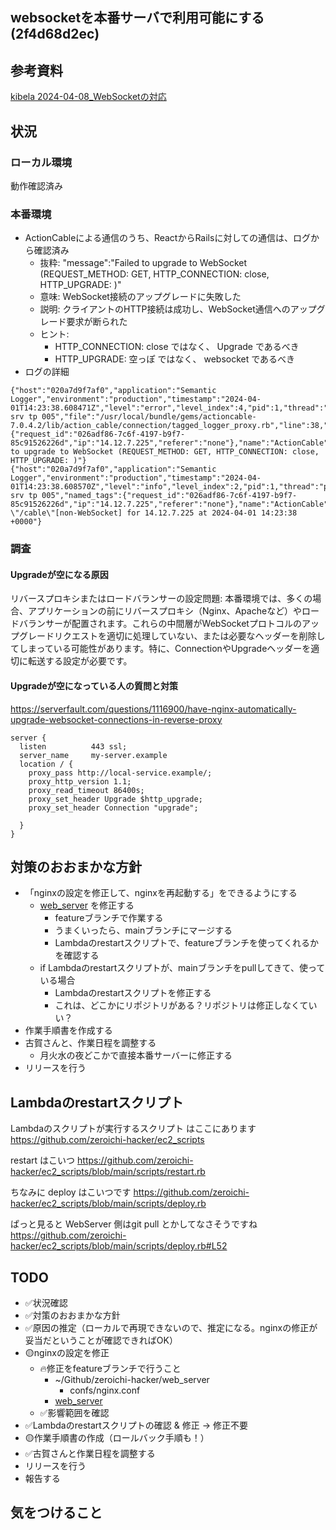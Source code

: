 websocketを本番サーバで利用可能にする(2f4d68d2ec)
---

## 参考資料
[kibela 2024-04-08_WebSocketの対応](https://lbejzeroichi.kibe.la/notes/273)

## 状況
### ローカル環境
動作確認済み

### 本番環境
- ActionCableによる通信のうち、ReactからRailsに対しての通信は、ログから確認済み
  - 抜粋: "message":"Failed to upgrade to WebSocket (REQUEST_METHOD: GET, HTTP_CONNECTION: close, HTTP_UPGRADE: )"
  - 意味: WebSocket接続のアップグレードに失敗した
  - 説明: クライアントのHTTP接続は成功し、WebSocket通信へのアップグレード要求が断られた
  - ヒント:
    - HTTP_CONNECTION: close ではなく、 Upgrade であるべき
    - HTTP_UPGRADE:     空っぽ ではなく、 websocket であるべき
- ログの詳細
```log
{"host":"020a7d9f7af0","application":"Semantic Logger","environment":"production","timestamp":"2024-04-01T14:23:38.608471Z","level":"error","level_index":4,"pid":1,"thread":"puma srv tp 005","file":"/usr/local/bundle/gems/actioncable-7.0.4.2/lib/action_cable/connection/tagged_logger_proxy.rb","line":38,"named_tags":{"request_id":"026adf86-7c6f-4197-b9f7-85c91526226d","ip":"14.12.7.225","referer":"none"},"name":"ActionCable","message":"Failed to upgrade to WebSocket (REQUEST_METHOD: GET, HTTP_CONNECTION: close, HTTP_UPGRADE: )"}
{"host":"020a7d9f7af0","application":"Semantic Logger","environment":"production","timestamp":"2024-04-01T14:23:38.608570Z","level":"info","level_index":2,"pid":1,"thread":"puma srv tp 005","named_tags":{"request_id":"026adf86-7c6f-4197-b9f7-85c91526226d","ip":"14.12.7.225","referer":"none"},"name":"ActionCable","message":"Finished \"/cable\"[non-WebSocket] for 14.12.7.225 at 2024-04-01 14:23:38 +0000"}
```

### 調査
#### Upgradeが空になる原因
リバースプロキシまたはロードバランサーの設定問題: 本番環境では、多くの場合、アプリケーションの前にリバースプロキシ（Nginx、Apacheなど）やロードバランサーが配置されます。これらの中間層がWebSocketプロトコルのアップグレードリクエストを適切に処理していない、または必要なヘッダーを削除してしまっている可能性があります。特に、ConnectionやUpgradeヘッダーを適切に転送する設定が必要です。

#### Upgradeが空になっている人の質問と対策
https://serverfault.com/questions/1116900/have-nginx-automatically-upgrade-websocket-connections-in-reverse-proxy

```nginx
server {
  listen          443 ssl;
  server_name     my-server.example
  location / {
    proxy_pass http://local-service.example/;
    proxy_http_version 1.1;
    proxy_read_timeout 86400s;
    proxy_set_header Upgrade $http_upgrade;
    proxy_set_header Connection "upgrade";

  }
}
```

## 対策のおおまかな方針
- 「nginxの設定を修正して、nginxを再起動する」をできるようにする
  - [web_server](https://github.com/zeroichi-hacker/web_server) を修正する
    - featureブランチで作業する
    - うまくいったら、mainブランチにマージする
    - Lambdaのrestartスクリプトで、featureブランチを使ってくれるかを確認する
  - if Lambdaのrestartスクリプトが、mainブランチをpullしてきて、使っている場合
    - Lambdaのrestartスクリプトを修正する
    - これは、どこかにリポジトリがある？リポジトリは修正しなくていい？
- 作業手順書を作成する
- 古賀さんと、作業日程を調整する
  - 月火水の夜どこかで直接本番サーバーに修正する
- リリースを行う

## Lambdaのrestartスクリプト
Lambdaのスクリプトが実行するスクリプト はここにあります
https://github.com/zeroichi-hacker/ec2_scripts

restart はこいつ
https://github.com/zeroichi-hacker/ec2_scripts/blob/main/scripts/restart.rb

ちなみに deploy はこいつです
https://github.com/zeroichi-hacker/ec2_scripts/blob/main/scripts/deploy.rb

ぱっと見ると WebServer 側はgit pull とかしてなさそうですね
https://github.com/zeroichi-hacker/ec2_scripts/blob/main/scripts/deploy.rb#L52

## TODO
- ✅状況確認
- ✅対策のおおまかな方針
- ✅原因の推定（ローカルで再現できないので、推定になる。nginxの修正が妥当だということが確認できればOK）
- 🟡nginxの設定を修正
  - 🔥修正をfeatureブランチで行うこと
    - ~/Github/zeroichi-hacker/web_server
      - confs/nginx.conf
    - [web_server](https://github.com/zeroichi-hacker/web_server)
  - ✅影響範囲を確認
- ✅Lambdaのrestartスクリプトの確認 & 修正 → 修正不要
- 🟡作業手順書の作成（ロールバック手順も！）
- ✅古賀さんと作業日程を調整する
- リリースを行う
- 報告する

## 気をつけること
